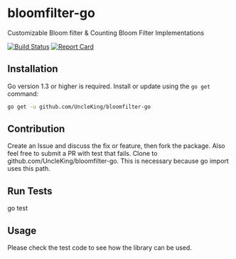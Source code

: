 # bloomfilter-go

Customizable Bloom filter & Counting Bloom Filter Implementations


[![Build Status][travis-badge]][travis-link]
[![Report Card][report-badge]][report-link]

## Installation

Go version 1.3 or higher is required. Install or update using the `go get`
command:

```bash
go get -u github.com/UncleKing/bloomfilter-go
```

## Contribution

Create an Issue and discuss the fix or feature, then fork the package.
Also feel free to submit a PR with test that fails.
Clone to github.com/UncleKing/bloomfilter-go.  This is necessary because go import uses this path.

## Run Tests
go test

## Usage
Please check the test code to see how the library can be used.


[travis-badge]: https://travis-ci.org/UncleKing/bloomfilter-go.svg
[travis-link]: https://travis-ci.org/UncleKing/bloomfilter-go
[report-badge]: https://goreportcard.com/badge/github.com/UncleKing/bloomfilter-go
[report-link]: https://goreportcard.com/report/github.com/UncleKing/bloomfilter-go
